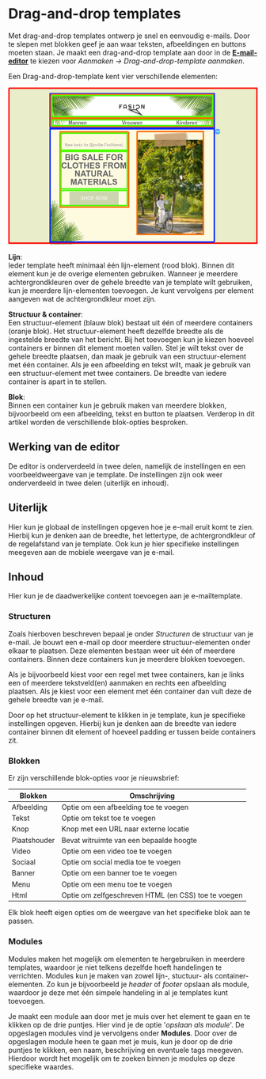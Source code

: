 # Drag-and-drop templates

Met drag-and-drop templates ontwerp je snel en eenvoudig e-mails. Door te slepen met blokken geef je aan waar teksten, afbeeldingen en buttons moeten staan. Je maakt een drag-and-drop template aan door in de **[E-mail-editor](https://ms.copernica.com/#/design)** te kiezen voor _Aanmaken -> Drag-and-drop-template aanmaken_. 

Een Drag-and-drop-template kent vier verschillende elementen:  
  
![elementen](../images/nl/elementen.png)
  
**Lijn**:  
Ieder template heeft minimaal één lijn-element (rood blok). Binnen dit element kun je de overige elementen gebruiken. Wanneer je meerdere achtergrondkleuren over de gehele breedte van je template wilt gebruiken, kun je meerdere lijn-elementen toevoegen. Je kunt vervolgens per element aangeven wat de achtergrondkleur moet zijn.  
   
**Structuur & container**:  
Een structuur-element (blauw blok) bestaat uit één of meerdere containers (oranje blok). Het structuur-element heeft dezelfde breedte als de ingestelde breedte van het bericht. Bij het toevoegen kun je kiezen hoeveel containers er binnen dit element moeten vallen. Stel je wilt tekst over de gehele breedte plaatsen, dan maak je gebruik van een structuur-element met één container. Als je een afbeelding en tekst wilt, maak je gebruik van een structuur-element met twee containers. De breedte van iedere container is apart in te stellen.  

**Blok**:  
Binnen een container kun je gebruik maken van meerdere blokken, bijvoorbeeld om een afbeelding, tekst en button te plaatsen. Verderop in dit artikel worden de verschillende blok-opties besproken.

## Werking van de editor
De editor is onderverdeeld in twee delen, namelijk de instellingen en een voorbeeldweergave van je template. De instellingen zijn ook weer onderverdeeld in twee delen (uiterlijk en inhoud). 

## Uiterlijk
Hier kun je globaal de instellingen opgeven hoe je e-mail eruit komt te zien. Hierbij kun je denken aan de breedte, het lettertype, de achtergrondkleur of de regelafstand van je template. Ook kun je hier specifieke instellingen meegeven aan de mobiele weergave van je e-mail.

## Inhoud
Hier kun je de daadwerkelijke content toevoegen aan je e-mailtemplate.  

### Structuren
Zoals hierboven beschreven bepaal je onder _Structuren_ de structuur van je e-mail. Je bouwt een e-mail op door meerdere structuur-elementen onder elkaar te plaatsen. Deze elementen bestaan weer uit één of meerdere containers. Binnen deze containers kun je meerdere blokken toevoegen.

Als je bijvoorbeeld kiest voor een regel met twee containers, kan je links een of meerdere tekstveld(en) aanmaken en rechts een afbeelding plaatsen. Als je kiest voor een element met één container dan vult deze de gehele breedte van je e-mail.

Door op het structuur-element te klikken in je template, kun je specifieke instellingen opgeven. Hierbij kun je denken aan de breedte van iedere container binnen dit element of hoeveel padding er tussen beide containers zit.

### Blokken
Er zijn verschillende blok-opties voor je nieuwsbrief:

| Blokken               | Omschrijving                                                                                            |
|-----------------------|---------------------------------------------------------------------------------------------------------|
| Afbeelding            | Optie om een afbeelding toe te voegen                                                                   |
| Tekst                 | Optie om tekst toe te voegen                                                                            |
| Knop                  | Knop met een URL naar externe locatie                                                                   |
| Plaatshouder          | Bevat witruimte van een bepaalde hoogte                                                                 |
| Video                 | Optie om een video toe te voegen                                                                        |
| Sociaal               | Optie om social media toe te voegen                                                                     |
| Banner                | Optie om een banner toe te voegen                                                                       |
| Menu                  | Optie om een menu toe te voegen                                                                         |
| Html                  | Optie om zelfgeschreven HTML (en CSS) toe te voegen                                                     |

Elk blok heeft eigen opties om de weergave van het specifieke blok aan te passen.

### Modules
Modules maken het mogelijk om elementen te hergebruiken in meerdere templates, waardoor je niet telkens dezelfde hoeft handelingen te verrichten. Modules kun je maken van zowel lijn-, stuctuur- als container-elementen. Zo kun je bijvoorbeeld je _header_ of _footer_ opslaan als module, waardoor je deze met één simpele handeling in al je templates kunt toevoegen.

Je maakt een module aan door met je muis over het element te gaan en te klikken op de drie puntjes. Hier vind je de optie '_opslaan als module_'. De opgeslagen modules vind je vervolgens onder **Modules**. Door over de opgeslagen module heen te gaan met je muis, kun je door op de drie puntjes te klikken, een naam, beschrijving en eventuele tags meegeven. Hierdoor wordt het mogelijk om te zoeken binnen je modules op deze specifieke waardes.
